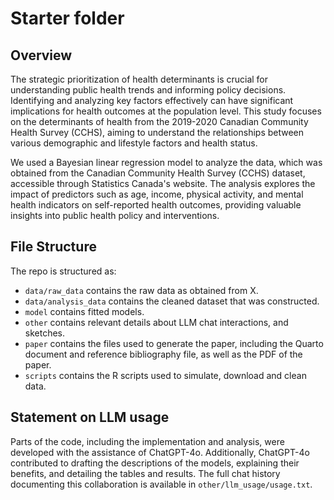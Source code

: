 # Starter folder

## Overview

The strategic prioritization of health determinants is crucial for understanding public health trends and informing policy decisions. Identifying and analyzing key factors effectively can have significant implications for health outcomes at the population level. This study focuses on the determinants of health from the 2019-2020 Canadian Community Health Survey (CCHS), aiming to understand the relationships between various demographic and lifestyle factors and health status.

We used a Bayesian linear regression model to analyze the data, which was obtained from the Canadian Community Health Survey (CCHS) dataset, accessible through Statistics Canada's website. The analysis explores the impact of predictors such as age, income, physical activity, and mental health indicators on self-reported health outcomes, providing valuable insights into public health policy and interventions.

## File Structure

The repo is structured as:

-   `data/raw_data` contains the raw data as obtained from X.
-   `data/analysis_data` contains the cleaned dataset that was constructed.
-   `model` contains fitted models. 
-   `other` contains relevant details about LLM chat interactions, and sketches.
-   `paper` contains the files used to generate the paper, including the Quarto document and reference bibliography file, as well as the PDF of the paper. 
-   `scripts` contains the R scripts used to simulate, download and clean data.


## Statement on LLM usage

Parts of the code, including the implementation and analysis, were developed with the assistance of ChatGPT-4o. Additionally, ChatGPT-4o contributed to drafting the descriptions of the models, explaining their benefits, and detailing the tables and results. The full chat history documenting this collaboration is available in `other/llm_usage/usage.txt`.

